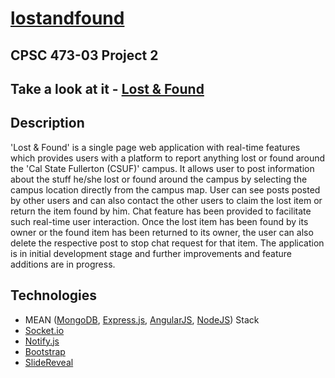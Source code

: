 # [lostandfound](http://csuf-lostandfound.herokuapp.com/)
CPSC 473-03 Project 2 
----
## Take a look at it - [Lost & Found](http://csuf-lostandfound.herokuapp.com/)

## Description
'Lost & Found' is a single page web application with real-time features which provides users with a platform to report anything lost or found around the 'Cal State Fullerton (CSUF)' campus. It allows user to post information about the stuff he/she lost or found around the campus by selecting the campus location directly from the campus map. User can see posts posted by other users and can also contact the other users to claim the lost item or return the item found by him. Chat feature has been provided to facilitate such real-time user interaction. Once the lost item has been found by its owner or the found item has been returned to its owner, the user can also delete the respective post to stop chat request for that item.
The application is in initial development stage and further improvements and feature additions are in progress.

## Technologies
* MEAN ([MongoDB](https://www.mongodb.com/), [Express.js](https://nodejs.org/en/), [AngularJS](https://angularjs.org/), [NodeJS](https://nodejs.org/en/)) Stack
* [Socket.io](http://socket.io/)
* [Notify.js](https://notifyjs.com/)
* [Bootstrap](http://getbootstrap.com/)
* [SlideReveal](http://nnattawat.github.io/slideReveal/)

